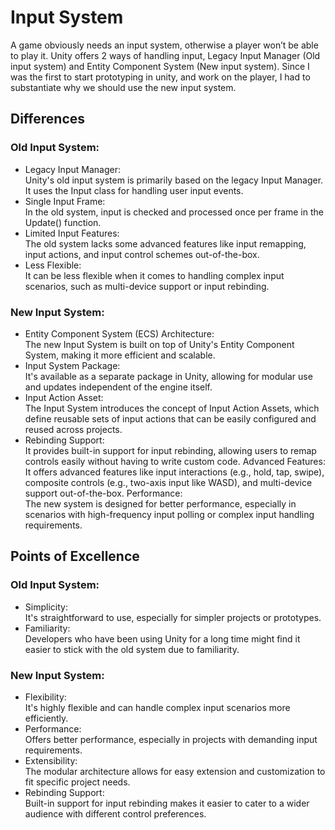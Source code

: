 # Input System
A game obviously needs an input system, otherwise a player won’t be able to play it. Unity offers 2 ways of handling input, Legacy Input Manager (Old input system) and Entity Component System (New input system). Since I was the first to start prototyping in unity, and work on the player, I had to substantiate why we should use the new input system.
## Differences
### Old Input System:
- Legacy Input Manager:  
Unity's old input system is primarily based on the legacy Input Manager. It uses the Input class for handling user input events.
- Single Input Frame:  
In the old system, input is checked and processed once per frame in the Update() function.
- Limited Input Features:  
The old system lacks some advanced features like input remapping, input actions, and input control schemes out-of-the-box.
- Less Flexible:  
It can be less flexible when it comes to handling complex input scenarios, such as multi-device support or input rebinding.
### New Input System:
- Entity Component System (ECS) Architecture:  
The new Input System is built on top of Unity's Entity Component System, making it more efficient and scalable.
- Input System Package:  
It's available as a separate package in Unity, allowing for modular use and updates independent of the engine itself.
- Input Action Asset:  
The Input System introduces the concept of Input Action Assets, which define reusable sets of input actions that can be easily configured and reused across projects.
- Rebinding Support:  
It provides built-in support for input rebinding, allowing users to remap controls easily without having to write custom code.
Advanced Features:  
It offers advanced features like input interactions (e.g., hold, tap, swipe), composite controls (e.g., two-axis input like WASD), and multi-device support out-of-the-box.
Performance:  
The new system is designed for better performance, especially in scenarios with high-frequency input polling or complex input handling requirements.

## Points of Excellence
### Old Input System:
- Simplicity:  
It's straightforward to use, especially for simpler projects or prototypes.
- Familiarity:  
Developers who have been using Unity for a long time might find it easier to stick with the old system due to familiarity.
### New Input System:
- Flexibility:  
It's highly flexible and can handle complex input scenarios more efficiently.
- Performance:  
Offers better performance, especially in projects with demanding input requirements.
- Extensibility:  
The modular architecture allows for easy extension and customization to fit specific project needs.
- Rebinding Support:  
Built-in support for input rebinding makes it easier to cater to a wider audience with different control preferences.
